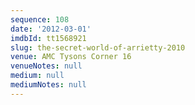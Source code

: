 ```yaml
---
sequence: 108
date: '2012-03-01'
imdbId: tt1568921
slug: the-secret-world-of-arrietty-2010
venue: AMC Tysons Corner 16
venueNotes: null
medium: null
mediumNotes: null
---
```


